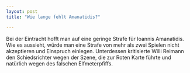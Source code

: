 ```yaml
---
layout: post
title: "Wie lange fehlt Amanatidis?"

---
```


Bei der Eintracht hofft man auf eine geringe Strafe für Ioannis Amanatidis. Wie es aussieht, würde man eine Strafe von mehr als zwei Spielen nicht akzeptieren und Einspruch einlegen. Unterdessen kritisierte Willi Reimann den Schiedsrichter wegen der Szene, die zur Roten Karte führte und natürlich wegen des falschen Elfmeterpfiffs.


